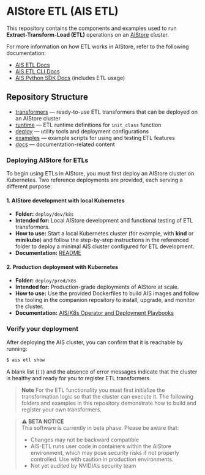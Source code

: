 # AIStore ETL (AIS ETL)

This repository contains the components and examples used to run **Extract-Transform-Load (ETL)** operations on an [AIStore](https://github.com/NVIDIA/aistore) cluster.

For more information on how ETL works in AIStore, refer to the following documentation:
- [AIS ETL Docs](https://github.com/NVIDIA/aistore/blob/main/docs/etl.md)
- [AIS ETL CLI Docs](https://github.com/NVIDIA/aistore/blob/main/docs/cli.md)
- [AIS Python SDK Docs](https://github.com/NVIDIA/aistore/blob/main/docs/python_sdk.md) (includes ETL usage)

## Repository Structure

- [transformers](/transformers/README.md) — ready-to-use ETL transformers that can be deployed on an AIStore cluster
- [runtime](/runtime/README.md) — ETL runtime definitions for `init_class` function
- [deploy](/deploy/README.md) — utility tools and deployment configurations
- [examples](/examples) — example scripts for using and testing ETL features
- [docs](/docs/README.md) — documentation-related content

### Deploying AIStore for ETLs

To begin using ETLs in AIStore, you must first deploy an AIStore cluster on Kubernetes. Two reference deployments are provided, each serving a different purpose:

#### 1. AIStore development with local Kubernetes

- **Folder:** `deploy/dev/k8s`
- **Intended for:** Local AIStore development and functional testing of ETL transformers.
- **How to use:** Start a local Kubernetes cluster (for example, with **kind** or **minikube**) and follow the step-by-step instructions in the referenced folder to deploy a minimal AIS cluster configured for ETL development.
- **Documentation:** [README](https://github.com/NVIDIA/aistore/tree/main/deploy/dev/k8s)

#### 2. Production deployment with Kubernetes

- **Folder:** `deploy/prod/k8s`
- **Intended for:** Production-grade deployments of AIStore at scale.
- **How to use:** Use the provided Dockerfiles to build AIS images and follow the tooling in the companion repository to install, upgrade, and monitor the cluster.
- **Documentation:** [AIS/K8s Operator and Deployment Playbooks](https://github.com/NVIDIA/ais-k8s)

### Verify your deployment

After deploying the AIS cluster, you can confirm that it is reachable by running:

```bash
$ ais etl show

```

A blank list (`[]`) and the absence of error messages indicate that the cluster is healthy and ready for you to register ETL transformers.

> **Note**
> For the ETL functionality you must first initialize the transformation logic so that the cluster can execute it. The following folders and examples in this repository demonstrate how to build and register your own transformers.

> **⚠️ BETA NOTICE**  
> This software is currently in beta phase. Please be aware that:
> - Changes may not be backward compatible
> - AIS-ETL runs user code in containers within the AIStore environment, which may pose security risks if not properly controlled. Use with caution in production environments.
> - Not yet audited by NVIDIA’s security team

